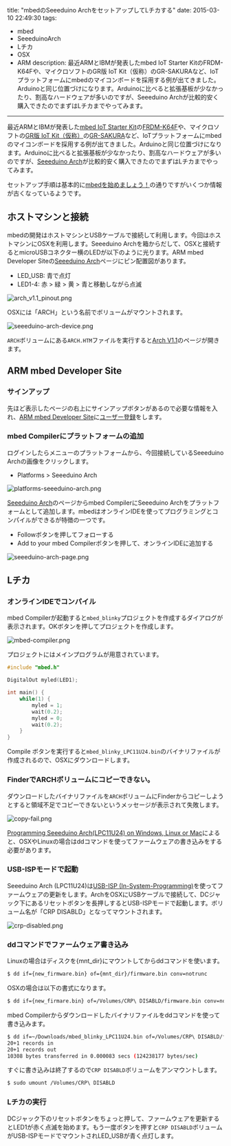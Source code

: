 title: "mbedのSeeeduino ArchをセットアップしてLチカする"
date: 2015-03-10 22:49:30
tags:
 - mbed
 - SeeeduinoArch
 - Lチカ
 - OSX
 - ARM
description: 最近ARMとIBMが発表したmbed IoT Starter KitのFRDM-K64Fや、マイクロソフトのGR版 IoT Kit（仮称）のGR-SAKURAなど、IoTプラットフォームにmbedのマイコンボードを採用する例が出てきました。Arduinoと同じ位置づけになります。Arduinoに比べると拡張基板が少なかったり、割高なハードウェアが多いのですが、Seeeduino Archが比較的安く購入できたのでまずはLチカまでやってみます。
---

最近ARMとIBMが発表した[mbed IoT Starter Kit](https://developer.ibm.com/iot/recipes/arm-mbed-starterkit-ethernet/)の[FRDM-K64F](http://developer.mbed.org/platforms/FRDM-K64F/)や、マイクロソフトの[GR版 IoT Kit（仮称）](http://ms-iotkithol-jp.github.io/Prepare.htm)の[GR-SAKURA](http://www.core.co.jp/product/m2m/gr-peach/)など、IoTプラットフォームにmbedのマイコンボードを採用する例が出てきました。Arduinoと同じ位置づけになります。Arduinoに比べると拡張基板が少なかったり、割高なハードウェアが多いのですが、[Seeeduino Arch](http://www.seeedstudio.com/wiki/Seeeduino_Arch)が比較的安く購入できたのでまずはLチカまでやってみます。

<!-- more -->

セットアップ手順は基本的に[mbedを始めましょう！](http://developer.mbed.org/users/nxpfan/notebook/lets_get_started_jp/)の通りですがいくつか情報が古くなっているようです。

## ホストマシンと接続

mbedの開発はホストマシンとUSBケーブルで接続して利用します。今回はホストマシンにOSXを利用します。Seeeduino Archを箱からだして、OSXと接続するとmicroUSBコネクター横のLEDが以下のように光ります。ARM mbed Developer Siteの[Seeeduino Arch](http://developer.mbed.org/users/seeed/notebook/Arch_V1_1/)ページにピン配置図があります。

* LED_USB: 青で点灯
* LED1-4: 赤 > 緑 > 黄 > 青と移動しながら点滅

![arch_v1.1_pinout.png](/2015/03/10/mbed-seeeduino-arch-setting-up/arch_v1.1_pinout.png)

OSXには「ARCH」という名前でボリュームがマウントされます。

![seeeduino-arch-device.png](/2015/03/10/mbed-seeeduino-arch-setting-up/seeeduino-arch-device.png)

`ARCH`ボリュームにある`ARCH.HTM`ファイルを実行すると[Arch V1.1](http://developer.mbed.org/users/seeed/notebook/Arch_V1_1/)のページが開きます。
 
## ARM mbed Developer Site

### サインアップ

先ほど表示したページの右上にサインアップボタンがあるので必要な情報を入れ、[ARM mbed Developer Site](http://developer.mbed.org/)に[ユーザー登録](https://developer.mbed.org/account/login/?next=/)をします。

### mbed Compilerにプラットフォームの追加

ログインしたらメニューのプラットフォームから、今回接続しているSeeeduino Archの画像をクリックします。

* Platforms > Seeeduino Arch

![platforms-seeeduino-arch.png](/2015/03/10/mbed-seeeduino-arch-setting-up/platforms-seeeduino-arch.png)

[Seeeduino Arch](https://developer.mbed.org/platforms/Seeeduino-Arch/)のページからmbed CompilerにSeeeduino Archをプラットフォームとして追加します。mbedはオンラインIDEを使ってプログラミングとコンパイルができるが特徴の一つです。

* Followボタンを押してフォローする
* Add to your mbed Compilerボタンを押して、オンラインIDEに追加する

![seeeduino-arch-page.png](/2015/03/10/mbed-seeeduino-arch-setting-up/seeeduino-arch-page.png)

## Lチカ

### オンラインIDEでコンパイル

mbed Compilerが起動すると`mbed_blinky`プロジェクトを作成するダイアログが表示されます。OKボタンを押してプロジェクトを作成します。

![mbed-compiler.png](/2015/03/10/mbed-seeeduino-arch-setting-up/mbed-compiler.png)

プロジェクトにはメインプログラムが用意されています。

```cpp main.cpp
#include "mbed.h"

DigitalOut myled(LED1);

int main() {
    while(1) {
        myled = 1;
        wait(0.2);
        myled = 0;
        wait(0.2);
    }
}
```

Compile ボタンを実行すると`mbed_blinky_LPC11U24.bin`のバイナリファイルが作成されるので、OSXにダウンロードします。


### FinderでARCHボリュームにコピーできない。

ダウンロードしたバイナリファイルを`ARCH`ボリュームにFinderからコピーしようとすると領域不足でコピーできないというメッセージが表示されて失敗します。

![copy-fail.png](/2015/03/10/mbed-seeeduino-arch-setting-up/copy-fail.png)

[Programming Seeeduino Arch(LPC11U24) on Windows, Linux or Mac](http://developer.mbed.org/users/seeed/notebook/programming-seeeduino-arch/)によると、OSXやLinuxの場合はddコマンドを使ってファームウェアの書き込みをする必要があります。

### USB-ISPモードで起動

Seeeduino Arch (LPC11U24)は[USB-ISP (In-System-Programming)](http://www.nxp-lpc.com/development.html)を使ってファームウェアの更新をします。ArchをOSXにUSBケーブルで接続して、DCジャック下にあるリセットボタンを長押しするとUSB-ISPモードで起動します。ボリューム名が「CRP DISABLD」となってマウントされます。

![crp-disabled.png](/2015/03/10/mbed-seeeduino-arch-setting-up/crp-disabled.png)

### ddコマンドでファームウェア書き込み

Linuxの場合はディスクを{mnt_dir}にマウントしてからddコマンドを使います。

``` bash
$ dd if={new_firmware.bin} of={mnt_dir}/firmware.bin conv=notrunc
```

OSXの場合は以下の書式になります。

``` bash
$ dd if={new_firmare.bin} of=/Volumes/CRP\ DISABLD/firmware.bin conv=notrunc
```

mbed Compilerからダウンロードしたバイナリファイルをddコマンドを使って書き込みます。

``` bash
$ dd if=~/Downloads/mbed_blinky_LPC11U24.bin of=/Volumes/CRP\ DISABLD/firmware.bin conv=notrunc
20+1 records in
20+1 records out
10308 bytes transferred in 0.000083 secs (124238177 bytes/sec)
```

すぐに書き込みは終了するので`CRP DISABLD`ボリュームをアンマウントします。

``` bash
$ sudo umount /Volumes/CRP\ DISABLD
```

### Lチカの実行

DCジャック下のリセットボタンをちょっと押して、ファームウェアを更新するとLED1が赤く点滅を始めます。もう一度ボタンを押すと`CRP DISABLD`ボリュームがUSB-ISPモードでマウントされLED_USBが青く点灯します。
